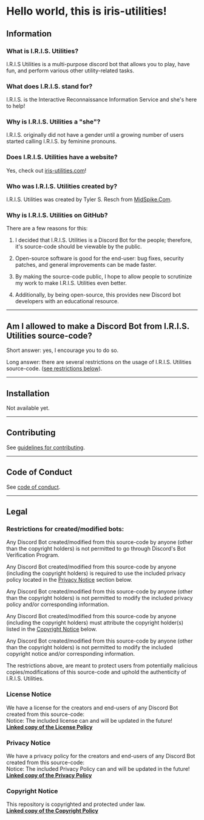 # Hello world, this is iris-utilities!

## Information

### What is I.R.I.S. Utilities?

I.R.I.S Utilities is a multi-purpose discord bot that allows you to play, have fun, and perform various other utility-related tasks.

### What does I.R.I.S. stand for?

I.R.I.S. is the Interactive Reconnaissance Information Service and she's here to help!

### Why is I.R.I.S. Utilities a "she"?

I.R.I.S. originally did not have a gender until a growing number of users started calling I.R.I.S. by feminine pronouns.

### Does I.R.I.S. Utilities have a website?

Yes, check out [iris-utilities.com](https://iris-utilities.com/)!

### Who was I.R.I.S. Utilities created by?

I.R.I.S. Utilities was created by Tyler S. Resch from [MidSpike.Com](https://midspike.com/).

### Why is I.R.I.S. Utilities on GitHub?

There are a few reasons for this:

1) I decided that I.R.I.S. Utilities is a Discord Bot for the people; therefore, it's source-code should be viewable by the public.

2) Open-source software is good for the end-user: bug fixes, security patches, and general improvements can be made faster.

3) By making the source-code public, I hope to allow people to scrutinize my work to make I.R.I.S. Utilities even better.

4) Additionally, by being open-source, this provides new Discord bot developers with an educational resource.

---

## Am I allowed to make a Discord Bot from I.R.I.S. Utilities source-code?

Short answer: yes, I encourage you to do so.

Long answer: there are several restrictions on the usage of I.R.I.S. Utilities source-code. ([see restrictions below](#legal)).

---

## Installation

Not available yet.

---

## Contributing

See [guidelines for contributing](CONTRIBUTING.md).

---

## Code of Conduct

See [code of conduct](CODE_OF_CONDUCT.md).

---

## Legal

### Restrictions for created/modified bots:

Any Discord Bot created/modified from this source-code by anyone (other than the copyright holders) is not permitted to go through Discord's Bot Verification Program.

Any Discord Bot created/modified from this source-code by anyone (including the copyright holders) is required to use the included privacy policy located in the [Privacy Notice](#privacy-notice) section below.

Any Discord Bot created/modified from this source-code by anyone (other than the copyright holders) is not permitted to modify the included privacy policy and/or corresponding information.

Any Discord Bot created/modified from this source-code by anyone (including the copyright holders) must attribute the copyright holder(s) listed in the [Copyright Notice](#copyright-notice) below.

Any Discord Bot created/modified from this source-code by anyone (other than the copyright holders) is not permitted to modify the included copyright notice and/or corresponding information.

The restrictions above, are meant to protect users from potentially malicious copies/modifications of this source-code and uphold the authenticity of I.R.I.S. Utilities.

### License Notice

We have a license for the creators and end-users of any Discord Bot created from this source-code:  
Notice: The included license can and will be updated in the future!  
**[Linked copy of the License Policy](LICENSE.md)**

### Privacy Notice

We have a privacy policy for the creators and end-users of any Discord Bot created from this source-code:  
Notice: The included Privacy Policy can and will be updated in the future!  
**[Linked copy of the Privacy Policy](PRIVACY.md)**

### Copyright Notice

This repository is copyrighted and protected under law.  
**[Linked copy of the Copyright Policy](COPYRIGHT.md)**
